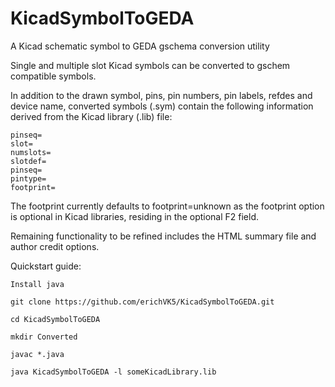 # KicadSymbolToGEDA
A Kicad schematic symbol to GEDA gschema conversion utility

Single and multiple slot Kicad symbols can be converted to gschem compatible symbols.

In addition to the drawn symbol, pins, pin numbers, pin labels, refdes and device name, converted symbols (.sym) contain the following information derived from the Kicad library (.lib) file:

	pinseq=
	slot=
	numslots=
	slotdef=
	pinseq=
	pintype=
	footprint=

The footprint currently defaults to footprint=unknown as the footprint option is optional in Kicad libraries, residing in the optional F2 field.

Remaining functionality to be refined includes the HTML summary file and author credit options.


Quickstart guide:

	Install java

	git clone https://github.com/erichVK5/KicadSymbolToGEDA.git

	cd KicadSymbolToGEDA

	mkdir Converted

	javac *.java

	java KicadSymbolToGEDA -l someKicadLibrary.lib
